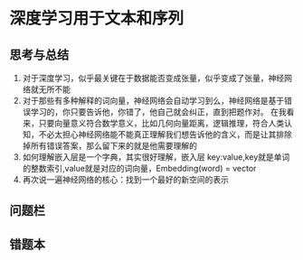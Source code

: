 # 深度学习用于文本和序列
## 思考与总结
1. 对于深度学习，似乎最关键在于数据能否变成张量，似乎变成了张量，神经网络就无所不能
2. 对于那些有多种解释的词向量，神经网络会自动学习到么，神经网络是基于错误学习的，你只要告诉他，你错了，他自己就会纠正，直到把题作对。
在我看来，只要向量意义符合数学意义，比如几何向量距离，逻辑推理，符合人类认知，不必太担心神经网络能不能真正理解我们想告诉他的含义，而是让其排除掉所有错误答案，那么留下来的就是他需要理解的
3. 如何理解嵌入层是一个字典，其实很好理解，嵌入层 key:value,key就是单词的整数索引,value就是对应的词向量，Embedding(word) = vector
4. 再次说一遍神经网络的核心：找到一个最好的新空间的表示
## 问题栏
## 错题本

